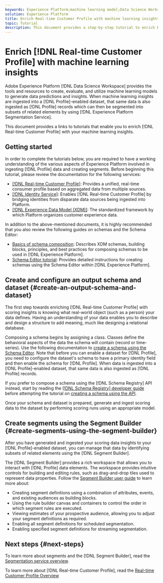 ```yaml
---
keywords: Experience Platform;machine learning model;Data Science Workspace;Real-time Customer Profile;popular topics;machine learning insights
solution: Experience Platform
title: Enrich Real-time Customer Profile with machine learning insights
topic: Tutorial
description: This document provides a step-by-step tutorial to enrich Real-time Customer Profile with machine learning insights, steps are broken into the following sections, create an output schema/dataset, configure an output schema/dataset, and create segments using the Segment Builder.
---
```


# Enrich [!DNL Real-time Customer Profile] with machine learning insights

Adobe Experience Platform [!DNL Data Science Workspace] provides the tools and resources to create, evaluate, and utilize machine learning models to generate data predictions and insights. When machine learning insights are ingested into a [!DNL Profile]-enabled dataset, that same data is also ingested as [!DNL Profile] records which can then be segmented into subsets of related elements by using [!DNL Experience Platform Segmentation Service].

This document provides a links to tutorials that enable you to enrich [!DNL Real-time Customer Profile] with your machine learning insights.

## Getting started

In order to complete the tutorials below, you are required to have a working understanding of the various aspects of Experience Platform involved in ingesting [!DNL Profile] data and creating segments. Before beginning this tutorial, please review the documentation for the following services:

- [[!DNL Real-time Customer Profile]](../../rtcdp/overview.md): Provides a unified, real-time consumer profile based on aggregated data from multiple sources.
- [[!DNL Identity Service]](../../identity-service/home.md): Enables [!DNL Real-time Customer Profile] by bridging identities from disparate data sources being ingested into Platform.
- [[!DNL Experience Data Model (XDM)]](../../xdm/home.md): The standardized framework by which Platform organizes customer experience data.

In addition to the above-mentioned documents, it is highly recommended that you also review the following guides on schemas and the Schema Editor:

- [Basics of schema composition](../../xdm/schema/composition.md): Describes XDM schemas, building blocks, principles, and best practices for composing schemas to be used in [!DNL Experience Platform].
- [Schema Editor tutorial](../../xdm/tutorials/create-schema-ui.md): Provides detailed instructions for creating schemas using the Schema Editor within [!DNL Experience Platform].

## Create and configure an output schema and dataset {#create-an-output-schema-and-dataset}

The first step towards enriching [!DNL Real-time Customer Profile] with scoring insights is knowing what real-world object (such as a person) your data defines. Having an understanding of your data enables you to describe and design a structure to add meaning, much like designing a relational database.

Composing a schema begins by assigning a class. Classes define the behavioral aspects of the data the schema will contain (record or time-series). Use the following documentation to [create a schema using the Schema Editor](../../xdm/tutorials/create-schema-ui.md). Note that before you can enable a dataset for [!DNL Profile], you need to configure the dataset's schema to have a primary identity field and then enable the schema for [!DNL Profile]. When data is ingested into a [!DNL Profile]-enabled dataset, that same data is also ingested as [!DNL Profile] records. 

If you prefer to compose a schema using the [!DNL Schema Registry] API instead, start by reading the [[!DNL Schema Registry] developer guide](../api/getting-started.md) before attempting the tutorial on [creating a schema using the API](create-schema-api.md).

Once your schema and dataset is prepared, generate and ingest scoring data to the dataset by performing scoring runs using an appropriate model.

## Create segments using the Segment Builder {#create-segments-using-the-segment-builder}

After you have generated and ingested your scoring data insights to your [!DNL Profile]-enabled dataset, you can manage that data by identifying subsets of related elements using the [!DNL Segment Builder]. 

The [!DNL Segment Builder] provides a rich workspace that allows you to interact with [!DNL Profile] data elements. The workspace provides intuitive controls for building and editing rules, such as drag-and-drop tiles used to represent data properties. Follow the [Segment Builder user guide](../../segmentation/ui/segment-builder.md) to learn more about:

- Creating segment definitions using a combination of attributes, events, and existing audiences as building blocks.  
- Using the rule builder canvas and containers to control the order in which segment rules are executed.
- Viewing estimates of your prospective audience, allowing you to adjust your segment definitions as required.
- Enabling all segment definitions for scheduled segmentation.
- Enabling specified segment definitions for streaming segmentation.

## Next steps {#next-steps}

To learn more about segments and the [!DNL Segment Builder], read the [Segmentation service overview](../../segmentation/home.md).

To learn more about [!DNL Real-time Customer Profile], read the [Real-time Customer Profile Overview](../../profile/home.md)